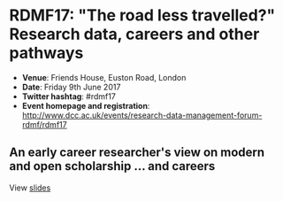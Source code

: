 # RDMF17: "The road less travelled?" Research data, careers and other pathways


* **Venue**: Friends House, Euston Road, London
* **Date**: Friday 9th June 2017
* **Twitter hashtag**: #rdmf17
* **Event homepage and registration**: http://www.dcc.ac.uk/events/research-data-management-forum-rdmf/rdmf17 

## An early career researcher's view on modern and open scholarship ... and careers 

View [slides](https://htmlpreview.github.io/?https://github.com/lgatto/2017_06_09_RDMF_London/blob/master/slides.html#)

